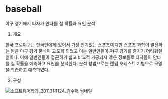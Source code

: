 # baseball
야구 경기에서 타자가 안타를 칠 확률과 요인 분석

1. 개요

한국 프로야구는 한국인에게 있어서 가장 인기있는 스포츠이지만 스포츠 과학이 발전하는 만큼 야구 경기 분석이 고도화 되었고 이는 일반인들이 야구 경기를 즐기기 어려워질 뿐이다. 이에 일반인들이 접근하기 쉽고 비교적 가공되지 않은 정보들로 타자들이 안타를 칠 확률을 예측하고 요인을 분석한다. 분석 방법으로는 랜덤 포레스트 기법으로 모델을 학습하고 예측하였다.

2. 구성

![소프트웨어학과_2011314124_김수혁 썸네일](https://user-images.githubusercontent.com/29290530/233270246-9d3590c2-a510-4772-a485-39e1aa589120.png)
